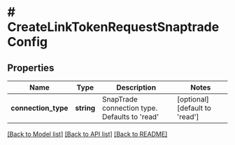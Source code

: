 # # CreateLinkTokenRequestSnaptradeConfig

## Properties

Name | Type | Description | Notes
------------ | ------------- | ------------- | -------------
**connection_type** | **string** | SnapTrade connection type. Defaults to &#39;read&#39; | [optional] [default to 'read']

[[Back to Model list]](../../README.md#models) [[Back to API list]](../../README.md#endpoints) [[Back to README]](../../README.md)
